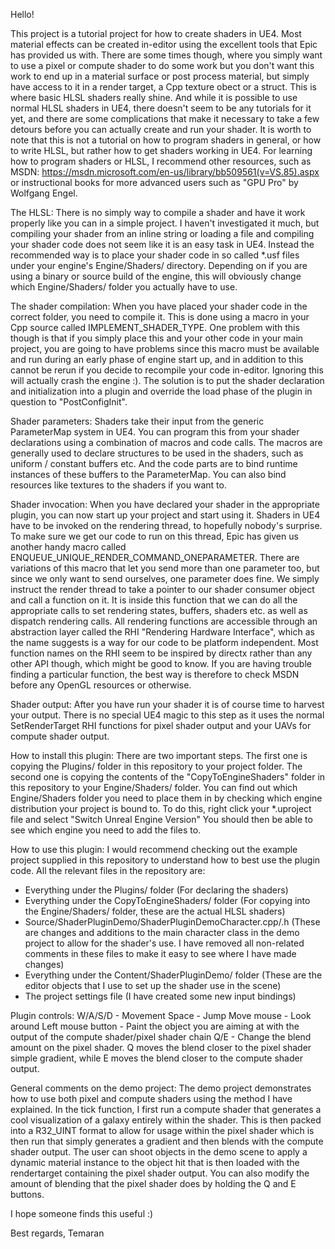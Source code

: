 Hello!

This project is a tutorial project for how to create shaders in UE4. Most material effects can be created in-editor using the excellent tools that Epic has provided us with.
There are some times though, where you simply want to use a pixel or compute shader to do some work but you don't want this work to end up in a material surface or post process material, but simply have access to
it in a render target, a Cpp texture obect or a struct. This is where basic HLSL shaders really shine. 
And while it is possible to use normal HLSL shaders in UE4, there doesn't seem to be any tutorials for it yet, and there are some complications that make it necessary to take a few detours before you can actually
create and run your shader.
It is worth to note that this is not a tutorial on how to program shaders in general, or how to write HLSL, but rather how to get shaders working in UE4. For learning how to program shaders or HLSL, I recommend other resources,
such as MSDN: https://msdn.microsoft.com/en-us/library/bb509561(v=VS.85).aspx or instructional books for more advanced users such as "GPU Pro" by Wolfgang Engel.

The HLSL:
There is no simply way to compile a shader and have it work properly like you can in a simple project. I haven't investigated it much, but compiling your shader from an inline string or loading a file and compiling your shader
code does not seem like it is an easy task in UE4. Instead the recommended way is to place your shader code in so called *.usf files under your engine's Engine/Shaders/ directory. Depending on if you are using a binary or source
build of the engine, this will obviously change which Engine/Shaders/ folder you actually have to use.

The shader compilation:
When you have placed your shader code in the correct folder, you need to compile it. This is done using a macro in your Cpp source called IMPLEMENT_SHADER_TYPE.
One problem with this though is that if you simply place this and your other code in your main project, you are going to have problems since this macro must be available and run during an early phase of engine start up, 
and in addition to this cannot be rerun if you decide to recompile your code in-editor. Ignoring this will actually crash the engine :). The solution is to put the shader declaration and initialization into a plugin and override
the load phase of the plugin in question to "PostConfigInit".

Shader parameters:
Shaders take their input from the generic ParameterMap system in UE4. You can program this from your shader declarations using a combination of macros and code calls. The macros are generally used to declare structures to be
used in the shaders, such as uniform / constant buffers etc. And the code parts are to bind runtime instances of these buffers to the ParameterMap. You can also bind resources like textures to the shaders if you want to.

Shader invocation:
When you have declared your shader in the appropriate plugin, you can now start up your project and start using it. Shaders in UE4 have to be invoked on the rendering thread, to hopefully nobody's surprise. To make sure 
we get our code to run on this thread, Epic has given us another handy macro called ENQUEUE_UNIQUE_RENDER_COMMAND_ONEPARAMETER. There are variations of this macro that let you send more than one parameter too, but since
we only want to send ourselves, one parameter does fine. We simply instruct the render thread to take a pointer to our shader consumer object and call a function on it. It is inside this function that we can do all the
appropriate calls to set rendering states, buffers, shaders etc. as well as dispatch rendering calls. All rendering functions are accessible through an abstraction layer called the RHI "Rendering Hardware Interface",
which as the name suggests is a way for our code to be platform independent. Most function names on the RHI seem to be inspired by directx rather than any other API though, which might be good to know. If you are
having trouble finding a particular function, the best way is therefore to check MSDN before any OpenGL resources or otherwise.

Shader output:
After you have run your shader it is of course time to harvest your output. There is no special UE4 magic to this step as it uses the normal SetRenderTarget RHI functions for pixel shader output and your UAVs for
compute shader output.


How to install this plugin:
There are two important steps. The first one is copying the Plugins/ folder in this repository to your project folder.
The second one is copying the contents of the "CopyToEngineShaders" folder in this repository to your Engine/Shaders/ folder. 
You can find out which Engine/Shaders folder you need to place them in by checking which engine distribution your project is bound to. To do this, right click your *.uproject file and select "Switch Unreal Engine Version"
You should then be able to see which engine you need to add the files to.

How to use this plugin:
I would recommend checking out the example project supplied in this repository to understand how to best use the plugin code. All the relevant files in the repository are:
* Everything under the Plugins/ folder                     (For declaring the shaders)
* Everything under the CopyToEngineShaders/ folder         (For copying into the Engine/Shaders/ folder, these are the actual HLSL shaders)
* Source/ShaderPluginDemo/ShaderPluginDemoCharacter.cpp/.h (These are changes and additions to the main character class in the demo project to allow for the shader's use. I have removed all non-related comments in these files to make it easy to see where I have made changes)
* Everything under the Content/ShaderPluginDemo/ folder    (These are the editor objects that I use to set up the shader use in the scene)
* The project settings file                                (I have created some new input bindings)

Plugin controls:
W/A/S/D - Movement
Space - Jump
Move mouse - Look around
Left mouse button - Paint the object you are aiming at with the output of the compute shader/pixel shader chain
Q/E - Change the blend amount on the pixel shader. Q moves the blend closer to the pixel shader simple gradient, while E moves the blend closer to the compute shader output.

General comments on the demo project:
The demo project demonstrates how to use both pixel and compute shaders using the method I have explained. In the tick function, I first run a compute shader that generates a cool visualization of a galaxy entirely within the shader.
This is then packed into a R32_UINT format to allow for usage within the pixel shader which is then run that simply generates a gradient and then blends with the compute shader output. 
The user can shoot objects in the demo scene to apply a dynamic material instance to the object hit that is then loaded with the rendertarget containing the pixel shader output.
You can also modify the amount of blending that the pixel shader does by holding the Q and E buttons.

I hope someone finds this useful :)

Best regards,
Temaran